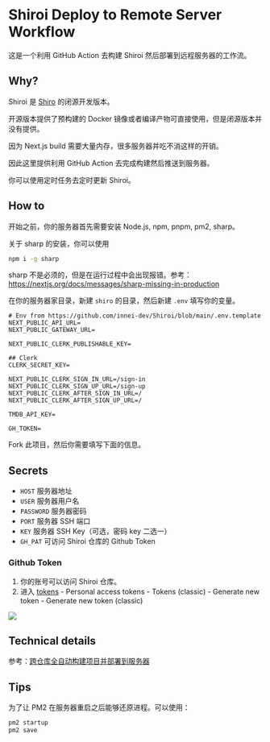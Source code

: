 # Shiroi Deploy to Remote Server Workflow  

这是一个利用 GitHub Action 去构建 Shiroi 然后部署到远程服务器的工作流。

## Why?

Shiroi 是 [Shiro](https://github.com/Innei/Shiro) 的闭源开发版本。

开源版本提供了预构建的 Docker 镜像或者编译产物可直接使用，但是闭源版本并没有提供。

因为 Next.js build 需要大量内存，很多服务器并吃不消这样的开销。

因此这里提供利用 GitHub Action 去完成构建然后推送到服务器。

你可以使用定时任务去定时更新 Shiroi。

## How to

开始之前，你的服务器首先需要安装 Node.js, npm, pnpm, pm2, sharp。

关于 sharp 的安装，你可以使用

```sh
npm i -g sharp
```

sharp 不是必须的，但是在运行过程中会出现报错。参考：https://nextjs.org/docs/messages/sharp-missing-in-production

在你的服务器家目录，新建 `shiro` 的目录，然后新建 `.env` 填写你的变量。

```
# Env from https://github.com/innei-dev/Shiroi/blob/main/.env.template
NEXT_PUBLIC_API_URL=
NEXT_PUBLIC_GATEWAY_URL=

NEXT_PUBLIC_CLERK_PUBLISHABLE_KEY=

## Clerk
CLERK_SECRET_KEY=

NEXT_PUBLIC_CLERK_SIGN_IN_URL=/sign-in
NEXT_PUBLIC_CLERK_SIGN_UP_URL=/sign-up
NEXT_PUBLIC_CLERK_AFTER_SIGN_IN_URL=/
NEXT_PUBLIC_CLERK_AFTER_SIGN_UP_URL=/

TMDB_API_KEY=

GH_TOKEN=
```

Fork 此项目，然后你需要填写下面的信息。

## Secrets

- `HOST` 服务器地址
- `USER` 服务器用户名
- `PASSWORD` 服务器密码
- `PORT` 服务器 SSH 端口
- `KEY` 服务器 SSH Key（可选，密码 key 二选一）
- `GH_PAT` 可访问 Shiroi 仓库的 Github Token

### Github Token

1. 你的账号可以访问 Shiroi 仓库。
2. 进入 [tokens](https://github.com/settings/tokens) - Personal access tokens - Tokens (classic) - Generate new token - Generate new token (classic) 

![](https://github.com/innei-dev/shiroi-deploy-action/assets/41265413/e55d32cb-bd30-46b7-a603-7d00b3f8a413)

## Technical details

参考：[跨仓库全自动构建项目并部署到服务器](./post.md)

## Tips

为了让 PM2 在服务器重启之后能够还原进程。可以使用：

```sh
pm2 startup
pm2 save
```
